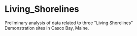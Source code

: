 # Living_Shorelines
Preliminary analysis of data related to three "Living Shorelines" Demonstration sites in Casco Bay, Maine.
